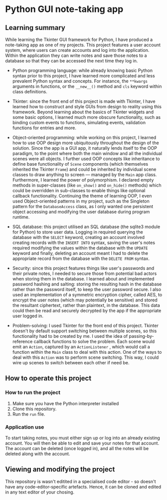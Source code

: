 # Python GUI note-taking app

## Learning summary

While learning the Tkinter GUI framework for Python, I have produced a note-taking app as one of my projects. This project features a user account system, where users can create accounts and log into the application. Within the application they can write notes and save those notes to a database so that they can be accessed the next time they log in.

* Python programming language: while already knowing basic Python syntax prior to this project, I have learned more complicated and less prevalent Python syntax and concepts. For instance, the `**kwargs` arguments in functions, or the `__new__()` method and `cls` keyword within class definitions.

* Tkinter: since the front end of this project is made with Tkinter, I have learned how to construct and style GUIs from design to reality using this framework. Beyond learning about the basics of Tkinter widgets and some basic options, I learned much more obscure functionality, such as binding custom events to functions, simulating events, validation functions for entries and more.

* Object-oriented programming: while working on this project, I learned how to use OOP design more ubiquitously throughout the design of the solution. Since the app is a GUI app, it naturally lends itself to the OOP paradigm, to the point where both the main window and all the individual scenes were all objects. I further used OOP concepts like inheritance to define base functionality of `Scene` components (which themselves inherited the Tkinter `Frame`) and could be inherited by individual scene classes to draw anything to screen — managed by the `Main` app class. Furthermore, I learned the power of polymorphism. I declared empty methods in super-classes (like `on_show()` and `on_hide()` methods) which could be overridden in sub-classes to enable things like optional callback functionality. Continuing the theme of learning OOP, I even used Object-oriented patterns in my project, such as the Singleton pattern for the `DatabaseAccess` class, as I only wanted one persistent object accessing and modifying the user database during program runtime.

* SQL database: this project utilised an SQL database (the sqlite3 module for Python) to store user data. Logging in required querying the database with the `SELECT` keyword, creating an account involved creating records with the  `INSERT INTO` syntax, saving the user's notes required modifying the values within the database with the `UPDATE` keyword and finally, deleting an account meant I had to delete the appropriate record from the database with the `DELETE FROM` syntax.

* Security: since this project features things like user's passwords and their private notes, I needed to secure those from potential bad actors when storing them in the database. I learned about and implemented password hashing and salting: storing the resulting hash in the database rather than the password itself, to keep the user password secure. I also used an implementation of a symmetric encryption cipher, called AES, to encrypt the user notes (which may potentially be sensitive) and stored the resultant ciphertext, rather than plaintext,  in the database. This data could then be read and securely decrypted by the app if the appropriate user logged in.

* Problem-solving: I used Tkinter for the front end of this project. Tkinter doesn't by default support switching between multiple scenes, so this functionality had to be created by me. I used the idea of passing-by-reference callback functions to solve the problem. Each scene would emit an `Action`, captured by an `ActionListener` , which would call a function within the `Main` class to deal with this action. One of the ways to deal with this `Action` was to perform scene switching. This way, I could wire up scenes to switch between each other if need be.

## How to operate this project

### How to run the project

1. Make sure you have the Python interpreter installed
2. Clone this repository.
4. Run the `run` file.

### Application use

To start taking notes, you must either sign up or log into an already existing account. You will then be able to edit and save your notes for that account. The account can be deleted (once logged in), and all the notes will be deleted along with the account.

## Viewing and  modifying  the project

This repository is wasn't editited in a specialised code editor - so doesn't have any code-editor-specific artefacts. Hence, it can be cloned and edited in any text editor of your chosing.
